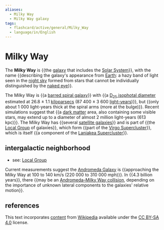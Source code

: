 ```yaml
---
aliases:
  - Milky Way
  - Milky Way galaxy
tags:
  - flashcard/active/general/Milky_Way
  - language/in/English
---
```


# Milky Way

The __Milky Way__ is {{the [galaxy](galaxy.md) that includes the [Solar System](Solar%20System.md)}}, with the name {{describing the galaxy's appearance from [Earth](Earth.md): a hazy band of light seen in the [night sky](night%20sky.md) formed from stars that cannot be individually distinguished by the [naked eye](naked%20eye.md)}}. <!--SR:!2024-10-19,58,318!2024-08-24,16,298-->

The Milky Way is {{a [barred spiral galaxy](barred%20spiral%20galaxy.md)}} with {{a [D<sub>25</sub> isophotal diameter](galaxy.md#isophotal%20diameter) estimated at 26.8 ± 1.1 [kiloparsecs](parsec.md#parsecs%20and%20kiloparsecs) (87&nbsp;400 ± 3&nbsp;600 [light-years](light-year.md))}}, but {{only about 1&nbsp;000 light-years thick at the spiral arms (more at the bulge)}}. Recent simulations suggest that {{a [dark matter](dark%20matter.md) area, also containing some visible stars, may extend up to a diameter of almost 2 million light-years (613 kpc)}}. The Milky Way has {{several [satellite galaxies](Satellite%20galaxies%20of%20the%20Milky%20Way.md)}} and is part of {{the [Local Group](Local%20Group.md) of galaxies}}, which form {{part of the [Virgo Supercluster](Virgo%20Supercluster.md)}}, which is itself {{a component of the [Laniakea Supercluster](Laniakea%20Supercluster.md)}}. <!--SR:!2024-10-23,62,318!2024-08-24,8,218!2024-08-26,14,258!2024-09-11,20,238!2024-10-26,64,318!2024-08-25,17,298!2024-10-04,45,298!2024-09-22,36,298-->

## intergalactic neighborhood

- see: [Local Group](Local%20Group.md)

Current measurements suggest the [Andromeda Galaxy](Andromeda%20Galaxy.md) is {{approaching the Milky Way at 100 to 140 km/s (220&nbsp;000 to 310&nbsp;000 mph)}}. In {{4.3 billion years}}, there {{may be an [Andromeda–Milky Way collision](Andromeda–Milky%20Way%20collision.md), depending on the importance of unknown lateral components to the galaxies' relative motion}}. <!--SR:!2024-09-01,20,230!2024-09-03,47,290!2024-09-21,67,310-->

## references

This text incorporates [content](https://en.wikipedia.org/wiki/Milky_Way) from [Wikipedia](Wikipedia.md) available under the [CC BY-SA 4.0](https://creativecommons.org/licenses/by-sa/4.0/) license.

